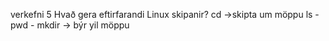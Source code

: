 verkefni 5
Hvað gera eftirfarandi Linux skipanir?
cd ->skipta um möppu
ls -
pwd -
mkdir -> býr yil möppu
